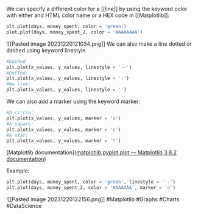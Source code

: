 We can specify a different color for a [[line]] by using the keyword color with either and HTML color name or a HEX code in [[Matplotlib]]:

```python
plt.plot(days, money_spent, color = 'green')
plot.plot(days, money_spent_2, color = '#AAAAAAA')
```
![[Pasted image 20231220121034.png]]
We can also make a line dotted or dashed using keyword linestyle.
 ```python
 #Dashed
 plt.plot(x_values, y_values, linestyle = '--')
 #Dotted:
 plt.plot(x_values, y_values, linestyle = ':')
 #No line:
 plt.plot(x_values, y_values, linestyle = '')
```
We can also add a marker using the keyword  marker: 
```python
#A circle:
plt.plot(x_values, y_values, marker = 'o')
#A square:
plt.plot(x_values, y_values, marker = 's')
#A star:
plt.plot(x_values, y_values, marker = '*')
```
[Matplotlib documentation]([matplotlib.pyplot.plot — Matplotlib 3.8.2 documentation](https://matplotlib.org/stable/api/_as_gen/matplotlib.pyplot.plot.html#matplotlib.pyplot.plot))

Example:
```Python
plt.plot(days, money_spent, color = 'green', linestyle = '--')
plt.plot(days, money_spent_2, color = '#AAAAAA', marker = 'o')
```

![[Pasted image 20231220122156.png]]
#Matplotlib #Graphs #Charts #DataScience